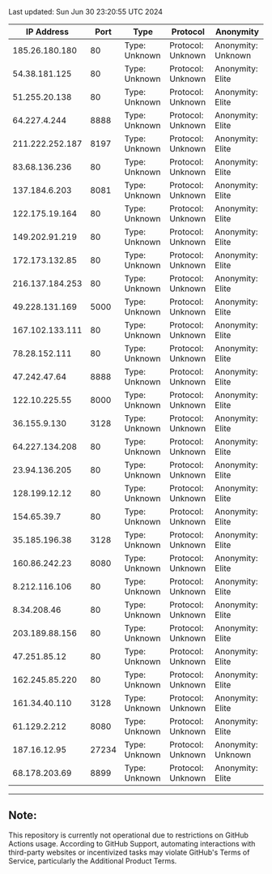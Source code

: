 Last updated: Sun Jun 30 23:20:55 UTC 2024

IP Address | Port | Type | Protocol | Anonymity
--- | --- | --- | --- | ---
185.26.180.180 | 80 | Type: Unknown | Protocol: Unknown | Anonymity: Unknown
54.38.181.125 | 80 | Type: Unknown | Protocol: Unknown | Anonymity: Elite
51.255.20.138 | 80 | Type: Unknown | Protocol: Unknown | Anonymity: Elite
64.227.4.244 | 8888 | Type: Unknown | Protocol: Unknown | Anonymity: Elite
211.222.252.187 | 8197 | Type: Unknown | Protocol: Unknown | Anonymity: Elite
83.68.136.236 | 80 | Type: Unknown | Protocol: Unknown | Anonymity: Elite
137.184.6.203 | 8081 | Type: Unknown | Protocol: Unknown | Anonymity: Elite
122.175.19.164 | 80 | Type: Unknown | Protocol: Unknown | Anonymity: Elite
149.202.91.219 | 80 | Type: Unknown | Protocol: Unknown | Anonymity: Elite
172.173.132.85 | 80 | Type: Unknown | Protocol: Unknown | Anonymity: Elite
216.137.184.253 | 80 | Type: Unknown | Protocol: Unknown | Anonymity: Elite
49.228.131.169 | 5000 | Type: Unknown | Protocol: Unknown | Anonymity: Elite
167.102.133.111 | 80 | Type: Unknown | Protocol: Unknown | Anonymity: Elite
78.28.152.111 | 80 | Type: Unknown | Protocol: Unknown | Anonymity: Elite
47.242.47.64 | 8888 | Type: Unknown | Protocol: Unknown | Anonymity: Elite
122.10.225.55 | 8000 | Type: Unknown | Protocol: Unknown | Anonymity: Elite
36.155.9.130 | 3128 | Type: Unknown | Protocol: Unknown | Anonymity: Elite
64.227.134.208 | 80 | Type: Unknown | Protocol: Unknown | Anonymity: Elite
23.94.136.205 | 80 | Type: Unknown | Protocol: Unknown | Anonymity: Elite
128.199.12.12 | 80 | Type: Unknown | Protocol: Unknown | Anonymity: Elite
154.65.39.7 | 80 | Type: Unknown | Protocol: Unknown | Anonymity: Elite
35.185.196.38 | 3128 | Type: Unknown | Protocol: Unknown | Anonymity: Elite
160.86.242.23 | 8080 | Type: Unknown | Protocol: Unknown | Anonymity: Elite
8.212.116.106 | 80 | Type: Unknown | Protocol: Unknown | Anonymity: Elite
8.34.208.46 | 80 | Type: Unknown | Protocol: Unknown | Anonymity: Elite
203.189.88.156 | 80 | Type: Unknown | Protocol: Unknown | Anonymity: Elite
47.251.85.12 | 80 | Type: Unknown | Protocol: Unknown | Anonymity: Elite
162.245.85.220 | 80 | Type: Unknown | Protocol: Unknown | Anonymity: Elite
161.34.40.110 | 3128 | Type: Unknown | Protocol: Unknown | Anonymity: Elite
61.129.2.212 | 8080 | Type: Unknown | Protocol: Unknown | Anonymity: Elite
187.16.12.95 | 27234 | Type: Unknown | Protocol: Unknown | Anonymity: Unknown
68.178.203.69 | 8899 | Type: Unknown | Protocol: Unknown | Anonymity: Elite

---

## Note:
This repository is currently not operational due to restrictions on GitHub Actions usage. According to GitHub Support, automating interactions with third-party websites or incentivized tasks may violate GitHub's Terms of Service, particularly the Additional Product Terms. 

